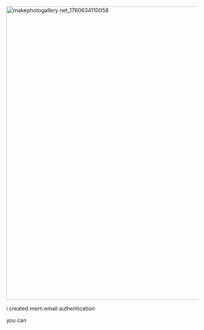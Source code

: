 <img width="800" height="773" alt="makephotogallery net_1760634110058" src="https://github.com/user-attachments/assets/a851ae1c-3b1e-4cf5-9eaf-b28d25f824c8" />

i created mern email authentication 

you can 
